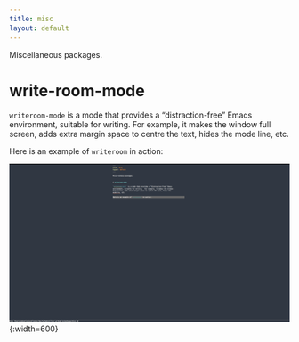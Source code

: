 ```yaml
---
title: misc
layout: default
---
```


Miscellaneous packages.


# write-room-mode

`writeroom-mode` is a mode that provides a “distraction-free” Emacs
environment, suitable for writing.  For example, it makes the window
full screen, adds extra margin space to centre the text, hides the
mode line, etc.

Here is an example of `writeroom` in action:

![Write-Room screenshot](writeroom.png){:width=600}
